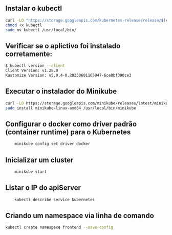 ## Instalar o kubectl

```sh
curl -LO "https://storage.googleapis.com/kubernetes-release/release/$(curl -s https://storage.googleapis.com/kubernetes-release/release/stable.txt)/bin/linux/amd64/kubectl"
chmod +x kubectl
sudo mv kubectl /usr/local/bin/
```

## Verificar se o aplictivo foi instalado corretamente:
	
```sh
$ kubectl version --client
Client Version: v1.28.0
Kustomize Version: v5.0.4-0.20230601165947-6ce0bf390ce3
```

## Executar o instalador do Minikube


```sh
curl -LO https://storage.googleapis.com/minikube/releases/latest/minikube-linux-amd64
sudo install minikube-linux-amd64 /usr/local/bin/minikube
```

## Configurar o docker como driver padrão (container runtime) para o Kubernetes 

```sh
	minikube config set driver docker
```

## Inicializar um cluster

```sh
	minikube start 
```

## Listar o IP do apiServer

```sh
	kubectl describe service kubernetes 
```

## Criando um namespace via linha de comando

```sh
kubectl create namespace frontend --save-config
```

